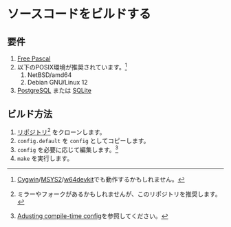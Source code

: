 # ソースコードをビルドする
## 要件
1. [Free Pascal](https://freepascal.org)
2. 以下のPOSIX環境が推奨されています。[^1]
    1. NetBSD/amd64
    2. Debian GNU/Linux 12
3. [PostgreSQL](https://www.postgresql.org) または [SQLite](https://www.sqlite.org)

## ビルド方法
1. [リポジトリ](https://github.com/highball-fedi/highball)[^2] をクローンします。
2. `config.default` を `config` としてコピーします。
3. `config` を必要に応じて編集します。[^3]
4. `make` を実行します。

[^1]: [Cygwin](https://www.cygwin.com)/[MSYS2](https://www.msys2.org)/[w64devkit](https://github.com/skeeto/w64devkit)でも動作するかもしれません。
[^2]: ミラーやフォークがあるかもしれませんが、このリポジトリを推奨します。
[^3]: [Adusting compile-time config](../config)を参照してください。
